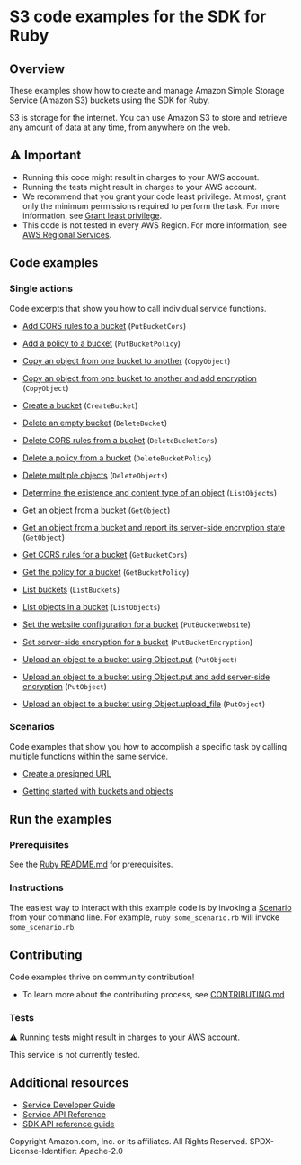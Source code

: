 # S3 code examples for the SDK for Ruby
## Overview
These examples show how to create and manage Amazon Simple Storage Service (Amazon S3) buckets using the SDK for Ruby.

S3 is storage for the internet. You can use Amazon S3 to store and retrieve any amount of data at any time, from anywhere on the web.

## ⚠️ Important
* Running this code might result in charges to your AWS account. 
* Running the tests might result in charges to your AWS account.
* We recommend that you grant your code least privilege. At most, grant only the minimum permissions required to perform the task. For more information, see [Grant least privilege](https://docs.aws.amazon.com/IAM/latest/UserGuide/best-practices.html#grant-least-privilege). 
* This code is not tested in every AWS Region. For more information, see [AWS Regional Services](https://aws.amazon.com/about-aws/global-infrastructure/regional-product-services).

## Code examples

### Single actions
Code excerpts that show you how to call individual service functions.

* [Add CORS rules to a bucket](bucket_cors.rb) (`PutBucketCors`)

* [Add a policy to a bucket](bucket_policy.rb) (`PutBucketPolicy`)

* [Copy an object from one bucket to another](object_copy.rb) (`CopyObject`)

* [Copy an object from one bucket to another and add encryption](object_copy_encrypt.rb) (`CopyObject`)

* [Create a bucket](bucket_create.rb) (`CreateBucket`)

* [Delete an empty bucket](scenario_getting_started.rb) (`DeleteBucket`)

* [Delete CORS rules from a bucket](bucket_cors.rb) (`DeleteBucketCors`)

* [Delete a policy from a bucket](bucket_policy.rb) (`DeleteBucketPolicy`)

* [Delete multiple objects](scenario_getting_started.rb) (`DeleteObjects`)

* [Determine the existence and content type of an object](object_exists.rb) (`ListObjects`)

* [Get an object from a bucket](object_get.rb) (`GetObject`)

* [Get an object from a bucket and report its server-side encryption state](object_get_encryption.rb) (`GetObject`)

* [Get CORS rules for a bucket](bucket_cors.rb) (`GetBucketCors`)

* [Get the policy for a bucket](bucket_policy.rb) (`GetBucketPolicy`)

* [List buckets](bucket_list.rb) (`ListBuckets`)

* [List objects in a bucket](bucket_list_objects.rb) (`ListObjects`)

* [Set the website configuration for a bucket](bucket_put_website.rb) (`PutBucketWebsite`)

* [Set server-side encryption for a bucket](bucket_put_encryption.rb) (`PutBucketEncryption`)

* [Upload an object to a bucket using Object.put](object_put.rb) (`PutObject`)

* [Upload an object to a bucket using Object.put and add server-side encryption](object_put_sse.rb) (`PutObject`)

* [Upload an object to a bucket using Object.upload_file](object_put.rb) (`PutObject`)



### Scenarios
Code examples that show you how to accomplish a specific task by calling multiple functions within the same service.

* [Create a presigned URL](object_presigned_url_upload.rb)

* [Getting started with buckets and objects](scenario_getting_started.rb)





## Run the examples

### Prerequisites

See the [Ruby README.md](../../../ruby/README.md) for prerequisites.

### Instructions
The easiest way to interact with this example code is by invoking a [Scenario](#Scenarios) from your command line. For example, `ruby some_scenario.rb` will invoke `some_scenario.rb`.

## Contributing
Code examples thrive on community contribution!
* To learn more about the contributing process, see [CONTRIBUTING.md](../../../CONTRIBUTING.md)

### Tests
⚠️ Running tests might result in charges to your AWS account.

This service is not currently tested.

## Additional resources
* [Service Developer Guide](https://docs.aws.amazon.com/sdk-for-ruby/v3/developer-guide/welcome.html)
* [Service API Reference](https://docs.aws.amazon.com/sdk-for-ruby/v3/api/)
* [SDK API reference guide](https://aws.amazon.com/developer/language/ruby/)

Copyright Amazon.com, Inc. or its affiliates. All Rights Reserved. SPDX-License-Identifier: Apache-2.0
